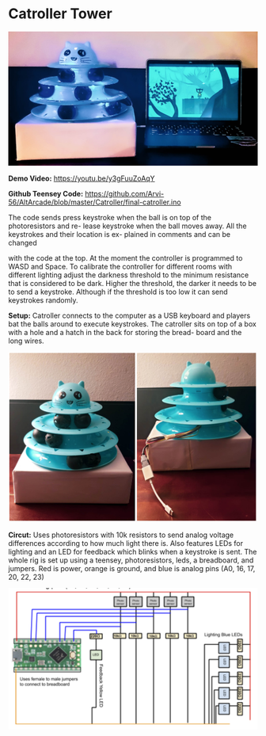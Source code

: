 <h1>Catroller Tower</h1>

![Catroller Setup](https://github.com/Arvi-56/AltArcade/blob/master/Images/catroller1.jpg)

<strong>Demo Video:</strong>
https://youtu.be/y3gFuuZoAqY

<strong>Github Teensey Code:</strong>
https://github.com/Arvi-56/AltArcade/blob/master/Catroller/final-catroller.ino

The code sends press keystroke when the ball is on top of the photoresistors and re-
lease keystroke when the ball moves away. 
All the keystrokes and their location is ex-
plained in comments and can be changed

with the code at the top. At the moment the
controller is programmed to WASD and
Space.
To calibrate the controller for different rooms
with different lighting adjust the darkness
threshold to the minimum resistance that is
considered to be dark. Higher the threshold,
the darker it needs to be to send a keystroke.
Although if the threshold is too low it can
send keystrokes randomly.

<strong>Setup:</strong>
Catroller connects to the computer as a USB
keyboard and players bat the balls around to
execute keystrokes. The catroller sits on top of a box with a hole and a hatch in the back for storing the bread-
board and the long wires.

![Catroller Setup](https://github.com/Arvi-56/AltArcade/blob/master/Images/catroller2.jpg)

<strong>Circut:</strong>
Uses photoresistors with 10k resistors to
send analog voltage differences according to
how much light there is. Also features LEDs
for lighting and an LED for feedback which
blinks when a keystroke is sent. The whole
rig is set up using a teensey, photoresistors,
leds, a breadboard, and jumpers. Red is
power, orange is ground, and blue is analog
pins (A0, 16, 17, 20, 22, 23)

![Catroller Setup](https://github.com/Arvi-56/AltArcade/blob/master/Images/circut.png)
